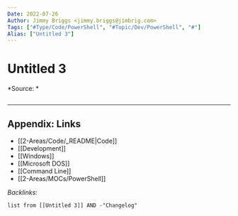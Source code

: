 ```yaml
---
Date: 2022-07-26
Author: Jimmy Briggs <jimmy.briggs@jimbrig.com>
Tags: ["#Type/Code/PowerShell", "#Topic/Dev/PowerShell", "#"]
Alias: ["Untitled 3"]
---
```


# Untitled 3

*Source: *

```powershell

```

***

## Appendix: Links

- [[2-Areas/Code/_README|Code]]
- [[Development]]
- [[Windows]]
- [[Microsoft DOS]]
- [[Command Line]]
- [[2-Areas/MOCs/PowerShell]]

*Backlinks:*

```dataview
list from [[Untitled 3]] AND -"Changelog"
```